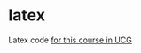 # latex

Latex code [for this course in UCG ](https://www.ucg.ac.me/predmet/2/3/1/2017/973-aplikativni-softver-tekst-procesori)
